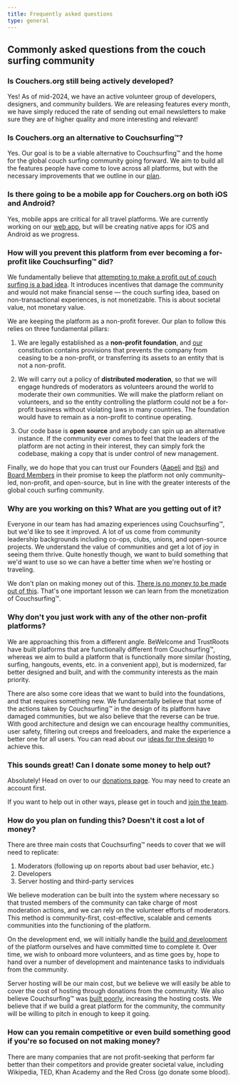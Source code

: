 ```yaml
---
title: Frequently asked questions
type: general
---
```


## Commonly asked questions from the couch surfing community

### Is Couchers.org still being actively developed?

Yes! As of mid-2024, we have an active volunteer group of developers, designers, and community builders. We are releasing features every month, we have simply reduced the rate of sending out email newsletters to make sure they are of higher quality and more interesting and relevant!

### Is Couchers.org an alternative to Couchsurfing&#8482;?

Yes. Our goal is to be a viable alternative to Couchsurfing&#8482; and the home for the global couch surfing community going forward. We aim to build all the features people have come to love across all platforms, but with the necessary improvements that we outline in our [plan](/plan/).

### Is there going to be a mobile app for Couchers.org on both iOS and Android?

Yes, mobile apps are critical for all travel platforms. We are currently working on our [web app](https://couchers.org), but will be creating native apps for iOS and Android as we progress.

### How will you prevent this platform from ever becoming a for-profit like Couchsurfing&#8482; did?

We fundamentally believe that [attempting to make a profit out of couch surfing is a bad idea](/issues/profit-and-incentives). It introduces incentives that damage the community and would not make financial sense — the couch surfing idea, based on non-transactional experiences, is not monetizable. This is about societal value, not monetary value.

We are keeping the platform as a non-profit forever. Our plan to follow this relies on three fundamental pillars:

1. We are legally established as a **non-profit foundation**, and [our](/foundation) constitution contains provisions that prevents the company from ceasing to be a non-profit, or transferring its assets to an entity that is not a non-profit.

2. We will carry out a policy of **distributed moderation**, so that we will engage hundreds of moderators as volunteers around the world to moderate their own communities. We will make the platform reliant on volunteers, and so the entity controlling the platform could not be a for-profit business without violating laws in many countries. The foundation would have to remain as a non-profit to continue operating.

3. Our code base is **open source** and anybody can spin up an alternative instance. If the community ever comes to feel that the leaders of the platform are not acting in their interest, they can simply fork the codebase, making a copy that is under control of new management.

Finally, we do hope that you can trust our Founders ([Aapeli](/user/aapeli) and [Itsi](/user/itsi)) and [Board Members](/foundation) in their promise to keep the platform not only community-led, non-profit, and open-source, but in line with the greater interests of the global couch surfing community.

### Why are you working on this? What are you getting out of it?

Everyone in our team has had amazing experiences using Couchsurfing&#8482;, but we'd like to see it improved. A lot of us come from community leadership backgrounds including co-ops, clubs, unions, and open-source projects. We understand the value of communities and get a lot of joy in seeing them thrive. Quite honestly though, we want to build something that we'd want to use so we can have a better time when we're hosting or traveling.

We don't plan on making money out of this. [There is no money to be made out of this](/issues/profit-and-incentives). That's one important lesson we can learn from the monetization of Couchsurfing&#8482;.

### Why don't you just work with any of the other non-profit platforms?

We are approaching this from a different angle. BeWelcome and TrustRoots have built platforms that are functionally different from Couchsurfing&#8482;, whereas we aim to build a platform that is functionally more similar (hosting, surfing, hangouts, events, etc. in a convenient app), but is modernized, far better designed and built, and with the community interests as the main priority.

There are also some core ideas that we want to build into the foundations, and that requires something new. We fundamentally believe that some of the actions taken by Couchsurfing&#8482; in the design of its platform have damaged communities, but we also believe that the reverse can be true. With good architecture and design we can encourage healthy communities, user safety, filtering out creeps and freeloaders, and make the experience a better one for all users. You can read about our [ideas for the design](/plan/) to achieve this.

### This sounds great! Can I donate some money to help out?

Absolutely! Head on over to our [donations page](/donate). You may need to create an account first.

If you want to help out in other ways, please get in touch and [join the team](/volunteer).

### How do you plan on funding this? Doesn't it cost a lot of money?

There are three main costs that Couchsurfing&#8482; needs to cover that we will need to replicate:

1. Moderators (following up on reports about bad user behavior, etc.)
2. Developers
3. Server hosting and third-party services

We believe moderation can be built into the system where necessary so that trusted members of the community can take charge of most moderation actions, and we can rely on the volunteer efforts of moderators. This method is community-first, cost-effective, scalable and cements communities into the functioning of the platform.

On the development end, we will initially handle the [build and development](/plan/the-build) of the platform ourselves and have committed time to complete it. Over time, we wish to onboard more volunteers, and as time goes by, hope to hand over a number of development and maintenance tasks to individuals from the community.

Server hosting will be our main cost, but we believe we will easily be able to cover the cost of hosting through donations from the community. We also believe Couchsurfing&#8482; was [built poorly](/issues/the-build), increasing the hosting costs. We believe that if we build a great platform for the community, the community will be willing to pitch in enough to keep it going.

### How can you remain competitive or even build something good if you're so focused on not making money?

There are many companies that are not profit-seeking that perform far better than their competitors and provide greater societal value, including Wikipedia, TED, Khan Academy and the Red Cross (go donate some blood).
